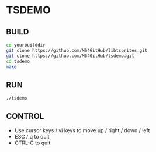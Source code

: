 # TSDEMO

## BUILD

```bash
cd yourbuilddir
git clone https://github.com/M64GitHub/libtsprites.git
git clone https://github.com/M64GitHub/tsdemo.git
cd tsdemo
make
```

## RUN

```bash
./tsdemo
```

## CONTROL

- Use cursor keys / vi keys to move up / right / down / left
- ESC / q to quit
- CTRL-C to quit
